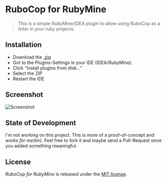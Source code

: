 # RuboCop for RubyMine

> This is a simple RubyMine/IDEA plugin to allow using RuboCop as a linter in your ruby projects.

## Installation

- Download the [.zip](https://github.com/sirlantis/rubocop-for-rubymine/releases)
- Got to the Plugins-Settings in your IDE (IDEA/RubyMine).
- Click "Install plugins from disk..."
- Select the ZIP
- Restart the IDE

## Screenshot

![Screenshot](https://dl.dropboxusercontent.com/u/9984109/images/rubocop-for-rubymine/screenshot.png)

## State of Development

I'm not working on this project. This is more of a proof-of-concept and *works for me*(tm).
Feel free to fork it and maybe send a Pull-Request once you added something meaningful.

## License

*RuboCop for RubyMine* is released under the [MIT license](http://www.opensource.org/licenses/MIT).
